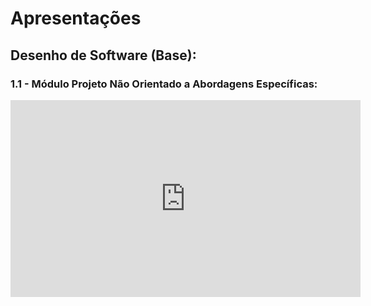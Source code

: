 # Apresentações

## Desenho de Software (Base):

### 1.1 - Módulo Projeto Não Orientado a Abordagens Específicas:

<iframe width="560" height="315" src="https://www.youtube.com/embed/Jo4Rm84yUq0" frameborder="0" allow="accelerometer; autoplay; clipboard-write; encrypted-media; gyroscope; picture-in-picture" allowfullscreen></iframe>